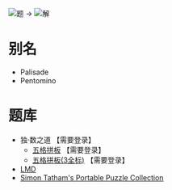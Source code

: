 ![题](http://wiki.logic-masters.de/images/a/a0/Pentomino-Trennlinien-A150px.png) ->
![解](http://wiki.logic-masters.de/images/6/69/Pentomino-Trennlinien-L150px.png)

# 别名
- Palisade
- Pentomino

# 题库
- 独·数之道 【需要登录】
  - [五格拼板](http://www.sudokufans.org.cn/lx/g5.index.php?w=10) 【需要登录】
  - [五格拼板(3全标)](http://www.sudokufans.org.cn/lx/g3.index.php?w=10) 【需要登录】
- [LMD](https://logic-masters.de/Raetselportal/Suche/spezial.php?listname=Pentos)
- [Simon Tatham's Portable Puzzle Collection](https://www.chiark.greenend.org.uk/~sgtatham/puzzles/js/palisade.html)